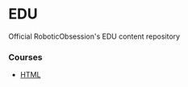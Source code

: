 # EDU
Official RoboticObsession's EDU content repository
### Courses
- [HTML](http://edu.roboticobsession.xyz/course/view.php?id=2)
